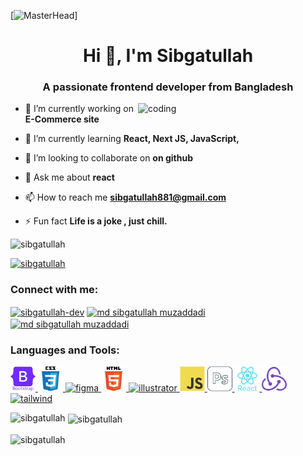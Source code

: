 [![MasterHead](https://user-images.githubusercontent.com/80781196/190216139-7697aa5a-c9a0-4bd6-80bf-3aca76a2e1c8.gif)]
<h1 align="center">Hi 👋, I'm Sibgatullah</h1>
<h3 align="center">A passionate frontend developer from Bangladesh</h3>






<img align="right" alt="coding" width="300" src="https://cdn.dribbble.com/users/1162077/screenshots/3848914/programmer.gif">

- 🔭 I’m currently working on **E-Commerce site**

- 🌱 I’m currently learning **React, Next JS, JavaScript,**

- 👯 I’m looking to collaborate on **on github**

- 💬 Ask me about **react**

- 📫 How to reach me **sibgatullah881@gmail.com**

- ⚡ Fun fact **Life is a joke , just chill.**

<p align="left"> <img src="https://komarev.com/ghpvc/?username=sibgatullah&label=Profile%20views&color=0e75b6&style=flat" alt="sibgatullah" /> </p>

<p align="left" width="100" > <a href="https://github.com/ryo-ma/github-profile-trophy"><img src="https://github-profile-trophy.vercel.app/?username=sibgatullah" alt="sibgatullah" /></a> </p>

<h3 align="left">Connect with me:</h3>
<p align="left">
<a href="https://linkedin.com/in/sibgatullah-dev" target="blank"><img align="center" src="https://raw.githubusercontent.com/rahuldkjain/github-profile-readme-generator/master/src/images/icons/Social/linked-in-alt.svg" alt="sibgatullah-dev" height="30" width="40" /></a>
<a href="https://fb.com/md sibgatullah muzaddadi" target="blank"><img align="center" src="https://raw.githubusercontent.com/rahuldkjain/github-profile-readme-generator/master/src/images/icons/Social/facebook.svg" alt="md sibgatullah muzaddadi" height="30" width="40" /></a>
<a href="https://instagram.com/md sibgatullah muzaddadi" target="blank"><img align="center" src="https://raw.githubusercontent.com/rahuldkjain/github-profile-readme-generator/master/src/images/icons/Social/instagram.svg" alt="md sibgatullah muzaddadi" height="30" width="40" /></a>
</p>

<h3 align="left">Languages and Tools:</h3>
<p align="left"> <a href="https://getbootstrap.com" target="_blank" rel="noreferrer"> <img src="https://raw.githubusercontent.com/devicons/devicon/master/icons/bootstrap/bootstrap-plain-wordmark.svg" alt="bootstrap" width="40" height="40"/> </a> <a href="https://www.w3schools.com/css/" target="_blank" rel="noreferrer"> <img src="https://raw.githubusercontent.com/devicons/devicon/master/icons/css3/css3-original-wordmark.svg" alt="css3" width="40" height="40"/> </a> <a href="https://www.figma.com/" target="_blank" rel="noreferrer"> <img src="https://www.vectorlogo.zone/logos/figma/figma-icon.svg" alt="figma" width="40" height="40"/> </a> <a href="https://www.w3.org/html/" target="_blank" rel="noreferrer"> <img src="https://raw.githubusercontent.com/devicons/devicon/master/icons/html5/html5-original-wordmark.svg" alt="html5" width="40" height="40"/> </a> <a href="https://www.adobe.com/in/products/illustrator.html" target="_blank" rel="noreferrer"> <img src="https://www.vectorlogo.zone/logos/adobe_illustrator/adobe_illustrator-icon.svg" alt="illustrator" width="40" height="40"/> </a> <a href="https://developer.mozilla.org/en-US/docs/Web/JavaScript" target="_blank" rel="noreferrer"> <img src="https://raw.githubusercontent.com/devicons/devicon/master/icons/javascript/javascript-original.svg" alt="javascript" width="40" height="40"/> </a> <a href="https://www.photoshop.com/en" target="_blank" rel="noreferrer"> <img src="https://raw.githubusercontent.com/devicons/devicon/master/icons/photoshop/photoshop-line.svg" alt="photoshop" width="40" height="40"/> </a> <a href="https://reactjs.org/" target="_blank" rel="noreferrer"> <img src="https://raw.githubusercontent.com/devicons/devicon/master/icons/react/react-original-wordmark.svg" alt="react" width="40" height="40"/> </a> <a href="https://redux.js.org" target="_blank" rel="noreferrer"> <img src="https://raw.githubusercontent.com/devicons/devicon/master/icons/redux/redux-original.svg" alt="redux" width="40" height="40"/> </a> <a href="https://tailwindcss.com/" target="_blank" rel="noreferrer"> <img src="https://www.vectorlogo.zone/logos/tailwindcss/tailwindcss-icon.svg" alt="tailwind" width="40" height="40"/> </a> </p>

<p><img align="left" src="https://github-readme-stats.vercel.app/api/top-langs?username=sibgatullah&show_icons=true&locale=en&layout=compact" alt="sibgatullah" /></p>

<p>&nbsp;<img align="center" src="https://github-readme-stats.vercel.app/api?username=sibgatullah&show_icons=true&locale=en" alt="sibgatullah" /></p>

<p><img align="center" src="https://github-readme-streak-stats.herokuapp.com/?user=sibgatullah&" alt="sibgatullah" /></p>

